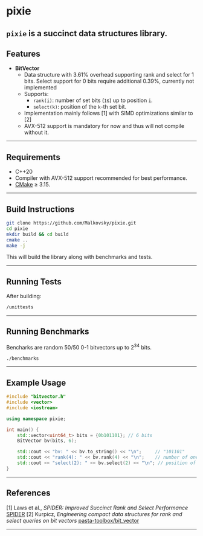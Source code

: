 # pixie

`pixie` is a **succinct data structures library**.
---

## Features

* **BitVector**
  * Data structure with 3.61% overhead supporting rank and select for 1 bits. Select support for 0 bits require additional 0.39%, currently not implemented
  * Supports:
    * `rank(i)`: number of set bits (`1`s) up to position `i`.
    * `select(k)`: position of the `k`-th set bit.
  * Implementation mainly follows [1] with SIMD optimizations similar to [2] 
  * AVX-512 support is mandatory for now and thus will not compile without it.
---

## Requirements

* C++20
* Compiler with AVX-512 support recommended for best performance.
* [CMake](https://cmake.org/) ≥ 3.15.

---

## Build Instructions

```bash
git clone https://github.com/Malkovsky/pixie.git
cd pixie
mkdir build && cd build
cmake ..
make -j
```

This will build the library along with benchmarks and tests.

---

## Running Tests

After building:

```bash
/unittests
```

---

## Running Benchmarks

Bencharks are random 50/50 0-1 bitvectors up to $2^34$ bits.

```bash
./benchmarks
```

---

## Example Usage

```cpp
#include "bitvector.h"
#include <vector>
#include <iostream>

using namespace pixie;

int main() {
    std::vector<uint64_t> bits = {0b101101}; // 6 bits
    BitVector bv(bits, 6);

    std::cout << "bv: " << bv.to_string() << "\n";     // "101101"
    std::cout << "rank(4): " << bv.rank(4) << "\n";    // number of ones in first 4 bits
    std::cout << "select(2): " << bv.select(2) << "\n"; // position of 2nd one-bit
}
```

---

## References

[1] Laws et al., *SPIDER: Improved Succinct Rank and Select Performance* [SPIDER](https://github.com/williams-cs/spider)
[2] Kurpicz, *Engineering compact data structures for rank and select queries on bit vectors* [pasta-toolbox/bit\_vector](https://github.com/pasta-toolbox/bit_vector)

---
